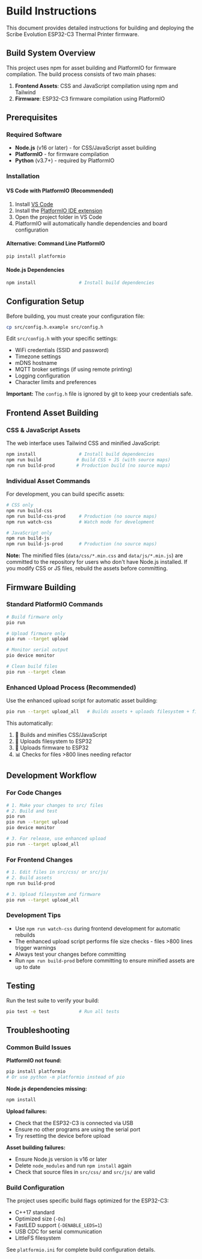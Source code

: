 # Build Instructions

This document provides detailed instructions for building and deploying the Scribe Evolution ESP32-C3 Thermal Printer firmware.

## Build System Overview

This project uses npm for asset building and PlatformIO for firmware compilation. The build process consists of two main phases:

1. **Frontend Assets**: CSS and JavaScript compilation using npm and Tailwind
2. **Firmware**: ESP32-C3 firmware compilation using PlatformIO

## Prerequisites

### Required Software

- **Node.js** (v16 or later) - for CSS/JavaScript asset building
- **PlatformIO** - for firmware compilation
- **Python** (v3.7+) - required by PlatformIO

### Installation

#### VS Code with PlatformIO (Recommended)

1. Install [VS Code](https://code.visualstudio.com/)
2. Install the [PlatformIO IDE extension](https://platformio.org/platformio-ide)
3. Open the project folder in VS Code
4. PlatformIO will automatically handle dependencies and board configuration

#### Alternative: Command Line PlatformIO

```bash
pip install platformio
```

#### Node.js Dependencies

```bash
npm install                # Install build dependencies
```

## Configuration Setup

Before building, you must create your configuration file:

```bash
cp src/config.h.example src/config.h
```

Edit `src/config.h` with your specific settings:
- WiFi credentials (SSID and password)
- Timezone settings
- mDNS hostname
- MQTT broker settings (if using remote printing)
- Logging configuration
- Character limits and preferences

**Important:** The `config.h` file is ignored by git to keep your credentials safe.

## Frontend Asset Building

### CSS & JavaScript Assets

The web interface uses Tailwind CSS and minified JavaScript:

```bash
npm install                # Install build dependencies
npm run build             # Build CSS + JS (with source maps)
npm run build-prod        # Production build (no source maps)
```

### Individual Asset Commands

For development, you can build specific assets:

```bash
# CSS only
npm run build-css
npm run build-css-prod     # Production (no source maps)
npm run watch-css          # Watch mode for development

# JavaScript only  
npm run build-js
npm run build-js-prod      # Production (no source maps)
```

**Note:** The minified files (`data/css/*.min.css` and `data/js/*.min.js`) are committed to the repository for users who don't have Node.js installed. If you modify CSS or JS files, rebuild the assets before committing.

## Firmware Building

### Standard PlatformIO Commands

```bash
# Build firmware only
pio run                    

# Upload firmware only
pio run --target upload    

# Monitor serial output
pio device monitor         

# Clean build files
pio run --target clean
```

### Enhanced Upload Process (Recommended)

Use the enhanced upload script for automatic asset building:

```bash
pio run --target upload_all   # Builds assets + uploads filesystem + firmware
```

This automatically:

1. 🎨 Builds and minifies CSS/JavaScript
2. 📁 Uploads filesystem to ESP32
3. 💾 Uploads firmware to ESP32
4. 📊 Checks for files >800 lines needing refactor

## Development Workflow

### For Code Changes

```bash
# 1. Make your changes to src/ files
# 2. Build and test
pio run
pio run --target upload
pio device monitor

# 3. For release, use enhanced upload
pio run --target upload_all
```

### For Frontend Changes

```bash
# 1. Edit files in src/css/ or src/js/
# 2. Build assets
npm run build-prod

# 3. Upload filesystem and firmware
pio run --target upload_all
```

### Development Tips

- Use `npm run watch-css` during frontend development for automatic rebuilds
- The enhanced upload script performs file size checks - files >800 lines trigger warnings
- Always test your changes before committing
- Run `npm run build-prod` before committing to ensure minified assets are up to date

## Testing

Run the test suite to verify your build:

```bash
pio test -e test           # Run all tests
```

## Troubleshooting

### Common Build Issues

**PlatformIO not found:**
```bash
pip install platformio
# Or use python -m platformio instead of pio
```

**Node.js dependencies missing:**
```bash
npm install
```

**Upload failures:**
- Check that the ESP32-C3 is connected via USB
- Ensure no other programs are using the serial port
- Try resetting the device before upload

**Asset building failures:**
- Ensure Node.js version is v16 or later
- Delete `node_modules` and run `npm install` again
- Check that source files in `src/css/` and `src/js/` are valid

### Build Configuration

The project uses specific build flags optimized for the ESP32-C3:
- C++17 standard
- Optimized size (`-Os`)
- FastLED support (`-DENABLE_LEDS=1`)
- USB CDC for serial communication
- LittleFS filesystem

See `platformio.ini` for complete build configuration details.